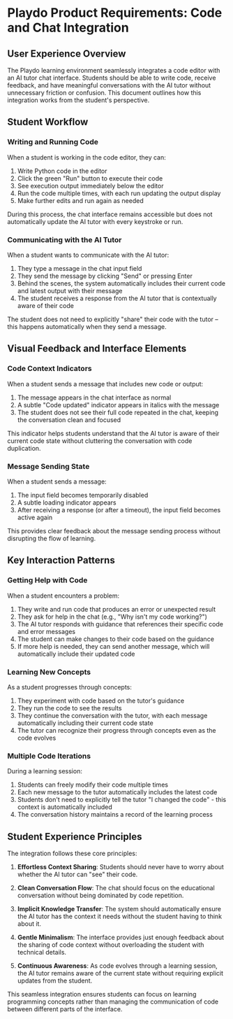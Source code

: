 # Playdo Product Requirements: Code and Chat Integration

## User Experience Overview

The Playdo learning environment seamlessly integrates a code editor with an AI tutor chat interface. Students should be able to write code, receive feedback, and have meaningful conversations with the AI tutor without unnecessary friction or confusion. This document outlines how this integration works from the student's perspective.

## Student Workflow

### Writing and Running Code

When a student is working in the code editor, they can:

1. Write Python code in the editor
2. Click the green "Run" button to execute their code
3. See execution output immediately below the editor
4. Run the code multiple times, with each run updating the output display
5. Make further edits and run again as needed

During this process, the chat interface remains accessible but does not automatically update the AI tutor with every keystroke or run.

### Communicating with the AI Tutor

When a student wants to communicate with the AI tutor:

1. They type a message in the chat input field
2. They send the message by clicking "Send" or pressing Enter
3. Behind the scenes, the system automatically includes their current code and latest output with their message
4. The student receives a response from the AI tutor that is contextually aware of their code

The student does not need to explicitly "share" their code with the tutor – this happens automatically when they send a message.

## Visual Feedback and Interface Elements

### Code Context Indicators

When a student sends a message that includes new code or output:

1. The message appears in the chat interface as normal
2. A subtle "Code updated" indicator appears in italics with the message
3. The student does not see their full code repeated in the chat, keeping the conversation clean and focused

This indicator helps students understand that the AI tutor is aware of their current code state without cluttering the conversation with code duplication.

### Message Sending State

When a student sends a message:

1. The input field becomes temporarily disabled
2. A subtle loading indicator appears
3. After receiving a response (or after a timeout), the input field becomes active again

This provides clear feedback about the message sending process without disrupting the flow of learning.

## Key Interaction Patterns

### Getting Help with Code

When a student encounters a problem:

1. They write and run code that produces an error or unexpected result
2. They ask for help in the chat (e.g., "Why isn't my code working?")
3. The AI tutor responds with guidance that references their specific code and error messages
4. The student can make changes to their code based on the guidance
5. If more help is needed, they can send another message, which will automatically include their updated code

### Learning New Concepts

As a student progresses through concepts:

1. They experiment with code based on the tutor's guidance
2. They run the code to see the results
3. They continue the conversation with the tutor, with each message automatically including their current code state
4. The tutor can recognize their progress through concepts even as the code evolves

### Multiple Code Iterations

During a learning session:

1. Students can freely modify their code multiple times
2. Each new message to the tutor automatically includes the latest code
3. Students don't need to explicitly tell the tutor "I changed the code" - this context is automatically included
4. The conversation history maintains a record of the learning process

## Student Experience Principles

The integration follows these core principles:

1. **Effortless Context Sharing**: Students should never have to worry about whether the AI tutor can "see" their code.

2. **Clean Conversation Flow**: The chat should focus on the educational conversation without being dominated by code repetition.

3. **Implicit Knowledge Transfer**: The system should automatically ensure the AI tutor has the context it needs without the student having to think about it.

4. **Gentle Minimalism**: The interface provides just enough feedback about the sharing of code context without overloading the student with technical details.

5. **Continuous Awareness**: As code evolves through a learning session, the AI tutor remains aware of the current state without requiring explicit updates from the student.

This seamless integration ensures students can focus on learning programming concepts rather than managing the communication of code between different parts of the interface.
